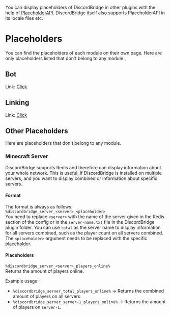 You can display placeholders of DiscordBridge in other plugins with the help of [PlaceholderAPI](https://www.spigotmc.org/resources/6245).
DiscordBridge itself also supports PlaceholderAPI in its locale files etc.

# Placeholders
You can find the placeholders of each module on their own page. Here are only placeholders listed
that don't belong to any module.

## Bot
Link: [Click](https://wiki.incredibleplugins.com/discordbridge/modules/bot#placeholderapi-placeholders)

## Linking
Link: [Click](https://wiki.incredibleplugins.com/discordbridge/modules/linking#placeholderapi-placeholders)

## Other Placeholders
Here are placeholders that don't belong to any module.

### Minecraft Server
DiscordBridge supports Redis and therefore can display information about your whole network. This is useful, if DiscordBridge is installed
on multiple servers, and you want to display combined or information about specific servers.

#### Format
The format is always as follows: `%discordbridge_server_<server>_<placeholder>`\
You need to replace ``<server>`` with the name of the server given in the Redis section of the config or in the ``server-name.txt`` file in the DiscordBridge plugin folder.
You can use ``total`` as the server name to display information for all servers combined, such as the player count on all servers combined.
The ``<placeholder>`` argument needs to be replaced with the specific placeholder.

#### Placeholders
`%discordbridge_server_<server>_players_online%`\
Returns the amount of players online.

Example usage:
* ``%discordbridge_server_total_players_online%`` -> Returns the combined amount of players on all servers
* ``%discordbridge_server_server-1_players_online%`` -> Returns the amount of players on ``server-1``.